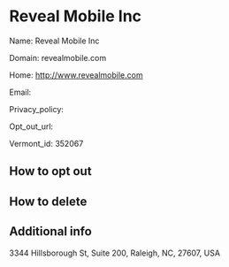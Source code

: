 
# Reveal Mobile Inc

Name: Reveal Mobile Inc

Domain: revealmobile.com

Home: http://www.revealmobile.com

Email: 

Privacy_policy: 

Opt_out_url: 

Vermont_id: 352067



## How to opt out



## How to delete



## Additional info



3344 Hillsborough St, Suite 200, Raleigh, NC, 27607, USA

